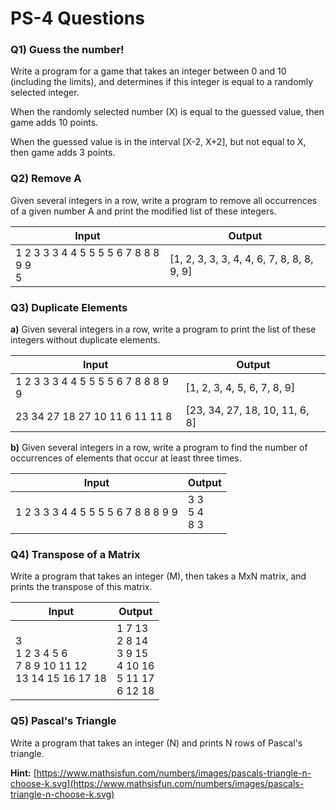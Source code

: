 # PS-4 Questions

### **Q1) Guess the number!**

Write a program for a game that takes an integer between 0 and 10 (including the limits), and determines if this integer is equal to a randomly selected integer.

When the randomly selected number (X) is equal to the guessed value, then game adds 10 points.

When the guessed value is in the interval [X-2, X+2], but not equal to X, then game adds 3 points.

### **Q2) Remove A**

Given several integers in a row, write a program to remove all occurrences of a given number A and print the modified list of these integers.

Input | Output
--- | ---
1 2 3 3 3 4 4 5 5 5 5 6 7 8 8 8 9 9 <br> 5 | [1, 2, 3, 3, 3, 4, 4, 6, 7, 8, 8, 8, 9, 9]

### **Q3) Duplicate Elements**

**a)** Given several integers in a row, write a program to print the list of these integers without duplicate elements.

Input | Output
--- | ---
1 2 3 3 3 4 4 5 5 5 5 6 7 8 8 8 9 9 | [1, 2, 3, 4, 5, 6, 7, 8, 9]
23 34 27 18 27 10 11 6 11 11 8 | [23, 34, 27, 18, 10, 11, 6, 8]

**b)** Given several integers in a row, write a program to find the number of occurrences of elements that occur at least three times.

Input | Output
--- | ---
1 2 3 3 3 4 4 5 5 5 5 6 7 8 8 8 9 9 | 3 3 <br> 5 4 <br> 8 3

### **Q4) Transpose of a Matrix**

Write a program that takes an integer (M), then takes a MxN matrix, and prints the transpose of this matrix.

Input | Output
--- | ---
3  <br> 1 2 3 4 5 6  <br> 7 8 9 10 11 12 <br> 13 14 15 16 17 18 | 1 7 13  <br> 2 8 14 <br> 3 9 15  <br> 4 10 16 <br> 5 11 17 <br> 6 12 18
### **Q5) Pascal's Triangle**

Write a program that takes an integer (N) and prints N rows of Pascal's triangle.

**Hint:** [https://www.mathsisfun.com/numbers/images/pascals-triangle-n-choose-k.svg](https://www.mathsisfun.com/numbers/images/pascals-triangle-n-choose-k.svg)
